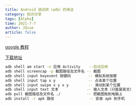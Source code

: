 ```yaml
---
title: Android 调试桥（adb）的用法
category: 知识分享
tags: [Alpha]
time: 2021-7-7
author: JQiue
article: false
---
```


[google 教程](https://developer.android.google.cn/studio/command-line/adb)

[下载地址](https://adbshell.com/downloads)

```sh
adb shell am start -n 应用 Activity    --启动应用
adb shell screencap -p 截图路径及文件名 -- 截图
adb shell input keyevent 按键码        -- 模拟系统按键
adb shell input tap x y               -- 点击某个位置
adb shell input swipe x y x y         -- 滑动到某个位置
adb shell input text 文本             -- 输入文本（只能是英文）
adb pull 截图路径及文件名 ./            -- 把截图拖到电脑上
adb install -r apk 路径                -- 安装 apk 到手机
```
